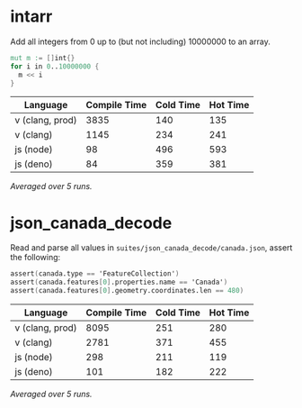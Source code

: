 # intarr

Add all integers from 0 up to (but not including) 10000000 to an array.
```v
mut m := []int{}
for i in 0..10000000 {
  m << i
}
```

| Language | Compile Time | Cold Time | Hot Time |
|----------|--------------|-----------|----------|
| v (clang, prod) | 3835 | 140 | 135 |
| v (clang) | 1145 | 234 | 241 |
| js (node) | 98 | 496 | 593 |
| js (deno) | 84 | 359 | 381 |

*Averaged over 5 runs.*
# json_canada_decode

Read and parse all values in `suites/json_canada_decode/canada.json`, assert the following:
```v
assert(canada.type == 'FeatureCollection')
assert(canada.features[0].properties.name == 'Canada')
assert(canada.features[0].geometry.coordinates.len == 480)
```
| Language | Compile Time | Cold Time | Hot Time |
|----------|--------------|-----------|----------|
| v (clang, prod) | 8095 | 251 | 280 |
| v (clang) | 2781 | 371 | 455 |
| js (node) | 298 | 211 | 119 |
| js (deno) | 101 | 182 | 222 |

*Averaged over 5 runs.*
